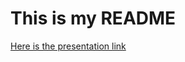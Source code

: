 # This is my README

[Here is the presentation link](https://docs.google.com/presentation/d/1XIyhUT9wJpH0moAUFvryOWQfO-txDT6yg7_mjEGFxPs/edit?usp=sharing)
